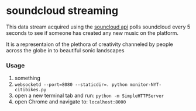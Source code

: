 soundcloud streaming
====================

This data stream acquired using the [souncloud api](https://developers.soundcloud.com/docs/api/reference) polls soundcloud every 5 seconds to see if someone has created any new music on the platform. 

It is a representaion of the plethora of creativity channeled by people across the globe in to beautiful sonic landscapes

### Usage

1. something
2. `websocketd --port=8080 --staticdir=. python monitor-NYT-citibikes.py`
3. open a new terminal tab and run: `python -m SimpleHTTPServer`
4. open Chrome and navigate to: `localhost:8000`